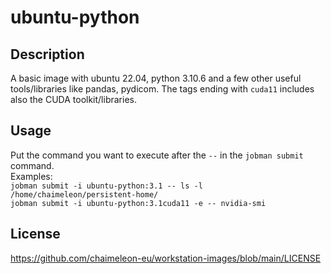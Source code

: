 # ubuntu-python

## Description
A basic image with ubuntu 22.04, python 3.10.6 and a few other useful tools/libraries like pandas, pydicom.
The tags ending with `cuda11` includes also the CUDA toolkit/libraries.

## Usage
Put the command you want to execute after the `--` in the `jobman submit` command.  
Examples:  
  `jobman submit -i ubuntu-python:3.1 -- ls -l /home/chaimeleon/persistent-home/`  
  `jobman submit -i ubuntu-python:3.1cuda11 -e -- nvidia-smi`

## License
https://github.com/chaimeleon-eu/workstation-images/blob/main/LICENSE
